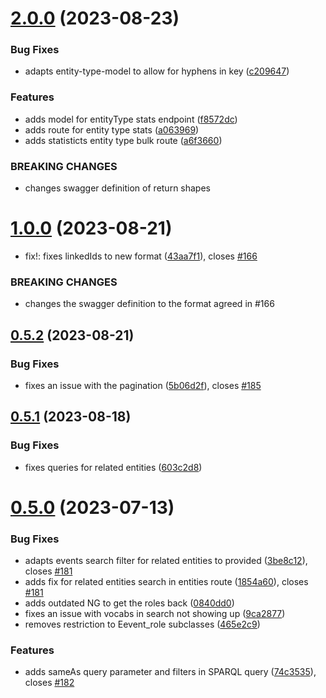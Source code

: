 # [2.0.0](https://github.com/InTaVia/InTaVia-Backend/compare/v1.0.0...v2.0.0) (2023-08-23)


### Bug Fixes

* adapts entity-type-model to allow for hyphens in key ([c209647](https://github.com/InTaVia/InTaVia-Backend/commit/c209647f97777051fa3acff420ba568143f3d4af))


### Features

* adds model for entityType stats endpoint ([f8572dc](https://github.com/InTaVia/InTaVia-Backend/commit/f8572dc565d0884e97306bdecd8cb7e1d76ec32c))
* adds route for entity type stats ([a063969](https://github.com/InTaVia/InTaVia-Backend/commit/a063969756145bbe423f83e46395f311ae522a0e))
* adds statisticts entity type bulk route ([a6f3660](https://github.com/InTaVia/InTaVia-Backend/commit/a6f36609eb561e2832a9b9b1308b7ff666033c13))


### BREAKING CHANGES

* changes swagger definition of return shapes



# [1.0.0](https://github.com/InTaVia/InTaVia-Backend/compare/v0.5.2...v1.0.0) (2023-08-21)


* fix!: fixes linkedIds to new format ([43aa7f1](https://github.com/InTaVia/InTaVia-Backend/commit/43aa7f1b1e386a9f127e1d434e228ab06a8ae76a)), closes [#166](https://github.com/InTaVia/InTaVia-Backend/issues/166)


### BREAKING CHANGES

* changes the swagger definition to the format agreed in #166



## [0.5.2](https://github.com/InTaVia/InTaVia-Backend/compare/v0.5.1...v0.5.2) (2023-08-21)


### Bug Fixes

* fixes an issue with the pagination ([5b06d2f](https://github.com/InTaVia/InTaVia-Backend/commit/5b06d2f571185842b70d003ec4b9b07e6ddc52a3)), closes [#185](https://github.com/InTaVia/InTaVia-Backend/issues/185)



## [0.5.1](https://github.com/InTaVia/InTaVia-Backend/compare/v0.5.0...v0.5.1) (2023-08-18)


### Bug Fixes

* fixes queries for related entities ([603c2d8](https://github.com/InTaVia/InTaVia-Backend/commit/603c2d81e7bc2cbb1786b03c5807ed331861e608))



# [0.5.0](https://github.com/InTaVia/InTaVia-Backend/compare/v0.4.1...v0.5.0) (2023-07-13)


### Bug Fixes

* adapts events search filter for related entities to provided ([3be8c12](https://github.com/InTaVia/InTaVia-Backend/commit/3be8c1247d4691c11d9eeb5984a1482228285091)), closes [#181](https://github.com/InTaVia/InTaVia-Backend/issues/181)
* adds fix for related entities search in entities route ([1854a60](https://github.com/InTaVia/InTaVia-Backend/commit/1854a608b822c1dc374d9a383cf2379ed10c5db2)), closes [#181](https://github.com/InTaVia/InTaVia-Backend/issues/181)
* adds outdated NG to get the roles back ([0840dd0](https://github.com/InTaVia/InTaVia-Backend/commit/0840dd00e7b364937571402eb81a26bcc7c0df16))
* fixes an issue with vocabs in search not showing up ([9ca2877](https://github.com/InTaVia/InTaVia-Backend/commit/9ca2877fc21ed53f77dc13d22de2d0ec540b984b))
* removes restriction to Eevent_role subclasses ([465e2c9](https://github.com/InTaVia/InTaVia-Backend/commit/465e2c9964e93d950d92408893eed4755e015d5d))


### Features

* adds sameAs query parameter and filters in SPARQL query ([74c3535](https://github.com/InTaVia/InTaVia-Backend/commit/74c35351c8d9a587dc10b3d9cc3fa04a6e062e07)), closes [#182](https://github.com/InTaVia/InTaVia-Backend/issues/182)



